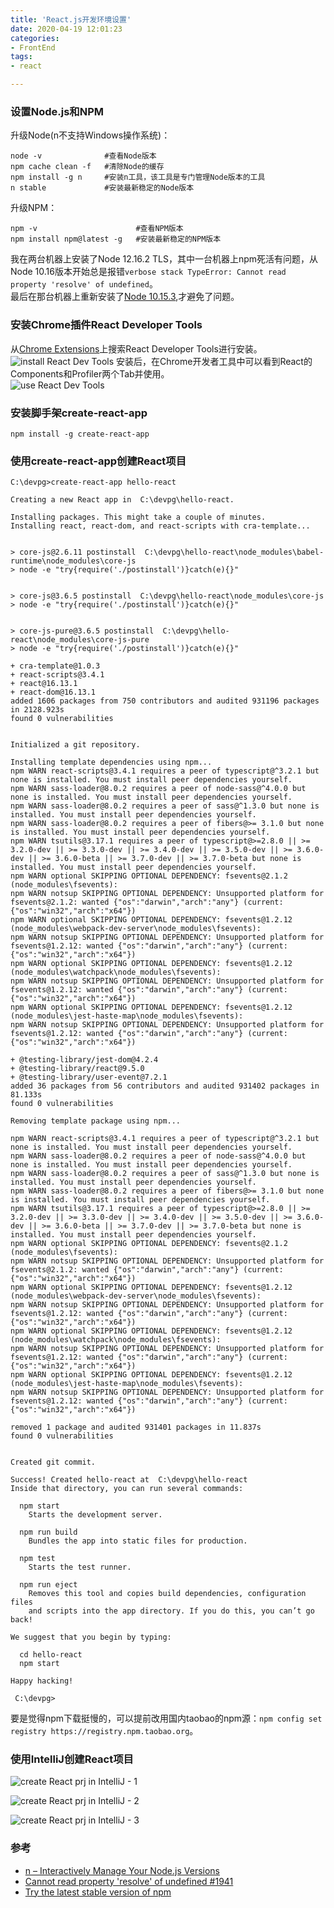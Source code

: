 ```yaml
---
title: 'React.js开发环境设置'
date: 2020-04-19 12:01:23
categories: 
- FrontEnd
tags: 
- react

---
```


### 设置Node.js和NPM

升级Node(n不支持Windows操作系统)：  
```
node -v              #查看Node版本
npm cache clean -f   #清除Node的缓存
npm install -g n     #安装n工具，该工具是专门管理Node版本的工具
n stable             #安装最新稳定的Node版本
```

升级NPM：  
```
npm -v                      #查看NPM版本 
npm install npm@latest -g   #安装最新稳定的NPM版本
```

我在两台机器上安装了Node 12.16.2 TLS，其中一台机器上npm死活有问题，从Node 10.16版本开始总是报错`verbose stack TypeError: Cannot read property 'resolve' of undefined`。  
最后在那台机器上重新安装了[Node 10.15.3](https://nodejs.org/download/release/v10.15.3/),才避免了问题。  
  
### 安装Chrome插件React Developer Tools
  
从[Chrome Extensions](https://chrome.google.com/webstore/category/extensions)上搜索React Developer Tools进行安装。  
![install React Dev Tools](/images/2020/4/ChromeExtension_ReactDevTools.png) 
安装后，在Chrome开发者工具中可以看到React的Components和Profiler两个Tab并使用。  
![use React Dev Tools](/images/2020/4/ReactDevTools_DebugDemo.png) 
   
### 安装脚手架create-react-app
  
```
npm install -g create-react-app
```

### 使用create-react-app创建React项目

```
C:\devpg>create-react-app hello-react

Creating a new React app in  C:\devpg\hello-react.

Installing packages. This might take a couple of minutes.
Installing react, react-dom, and react-scripts with cra-template...


> core-js@2.6.11 postinstall  C:\devpg\hello-react\node_modules\babel-runtime\node_modules\core-js
> node -e "try{require('./postinstall')}catch(e){}"


> core-js@3.6.5 postinstall  C:\devpg\hello-react\node_modules\core-js
> node -e "try{require('./postinstall')}catch(e){}"


> core-js-pure@3.6.5 postinstall  C:\devpg\hello-react\node_modules\core-js-pure
> node -e "try{require('./postinstall')}catch(e){}"

+ cra-template@1.0.3
+ react-scripts@3.4.1
+ react@16.13.1
+ react-dom@16.13.1
added 1606 packages from 750 contributors and audited 931196 packages in 2128.923s
found 0 vulnerabilities


Initialized a git repository.

Installing template dependencies using npm...
npm WARN react-scripts@3.4.1 requires a peer of typescript@^3.2.1 but none is installed. You must install peer dependencies yourself.
npm WARN sass-loader@8.0.2 requires a peer of node-sass@^4.0.0 but none is installed. You must install peer dependencies yourself.
npm WARN sass-loader@8.0.2 requires a peer of sass@^1.3.0 but none is installed. You must install peer dependencies yourself.
npm WARN sass-loader@8.0.2 requires a peer of fibers@>= 3.1.0 but none is installed. You must install peer dependencies yourself.
npm WARN tsutils@3.17.1 requires a peer of typescript@>=2.8.0 || >= 3.2.0-dev || >= 3.3.0-dev || >= 3.4.0-dev || >= 3.5.0-dev || >= 3.6.0-dev || >= 3.6.0-beta || >= 3.7.0-dev || >= 3.7.0-beta but none is installed. You must install peer dependencies yourself.
npm WARN optional SKIPPING OPTIONAL DEPENDENCY: fsevents@2.1.2 (node_modules\fsevents):
npm WARN notsup SKIPPING OPTIONAL DEPENDENCY: Unsupported platform for fsevents@2.1.2: wanted {"os":"darwin","arch":"any"} (current: {"os":"win32","arch":"x64"})
npm WARN optional SKIPPING OPTIONAL DEPENDENCY: fsevents@1.2.12 (node_modules\webpack-dev-server\node_modules\fsevents):
npm WARN notsup SKIPPING OPTIONAL DEPENDENCY: Unsupported platform for fsevents@1.2.12: wanted {"os":"darwin","arch":"any"} (current: {"os":"win32","arch":"x64"})
npm WARN optional SKIPPING OPTIONAL DEPENDENCY: fsevents@1.2.12 (node_modules\watchpack\node_modules\fsevents):
npm WARN notsup SKIPPING OPTIONAL DEPENDENCY: Unsupported platform for fsevents@1.2.12: wanted {"os":"darwin","arch":"any"} (current: {"os":"win32","arch":"x64"})
npm WARN optional SKIPPING OPTIONAL DEPENDENCY: fsevents@1.2.12 (node_modules\jest-haste-map\node_modules\fsevents):
npm WARN notsup SKIPPING OPTIONAL DEPENDENCY: Unsupported platform for fsevents@1.2.12: wanted {"os":"darwin","arch":"any"} (current: {"os":"win32","arch":"x64"})

+ @testing-library/jest-dom@4.2.4
+ @testing-library/react@9.5.0
+ @testing-library/user-event@7.2.1
added 36 packages from 56 contributors and audited 931402 packages in 81.133s
found 0 vulnerabilities

Removing template package using npm...

npm WARN react-scripts@3.4.1 requires a peer of typescript@^3.2.1 but none is installed. You must install peer dependencies yourself.
npm WARN sass-loader@8.0.2 requires a peer of node-sass@^4.0.0 but none is installed. You must install peer dependencies yourself.
npm WARN sass-loader@8.0.2 requires a peer of sass@^1.3.0 but none is installed. You must install peer dependencies yourself.
npm WARN sass-loader@8.0.2 requires a peer of fibers@>= 3.1.0 but none is installed. You must install peer dependencies yourself.
npm WARN tsutils@3.17.1 requires a peer of typescript@>=2.8.0 || >= 3.2.0-dev || >= 3.3.0-dev || >= 3.4.0-dev || >= 3.5.0-dev || >= 3.6.0-dev || >= 3.6.0-beta || >= 3.7.0-dev || >= 3.7.0-beta but none is installed. You must install peer dependencies yourself.
npm WARN optional SKIPPING OPTIONAL DEPENDENCY: fsevents@2.1.2 (node_modules\fsevents):
npm WARN notsup SKIPPING OPTIONAL DEPENDENCY: Unsupported platform for fsevents@2.1.2: wanted {"os":"darwin","arch":"any"} (current: {"os":"win32","arch":"x64"})
npm WARN optional SKIPPING OPTIONAL DEPENDENCY: fsevents@1.2.12 (node_modules\webpack-dev-server\node_modules\fsevents):
npm WARN notsup SKIPPING OPTIONAL DEPENDENCY: Unsupported platform for fsevents@1.2.12: wanted {"os":"darwin","arch":"any"} (current: {"os":"win32","arch":"x64"})
npm WARN optional SKIPPING OPTIONAL DEPENDENCY: fsevents@1.2.12 (node_modules\watchpack\node_modules\fsevents):
npm WARN notsup SKIPPING OPTIONAL DEPENDENCY: Unsupported platform for fsevents@1.2.12: wanted {"os":"darwin","arch":"any"} (current: {"os":"win32","arch":"x64"})
npm WARN optional SKIPPING OPTIONAL DEPENDENCY: fsevents@1.2.12 (node_modules\jest-haste-map\node_modules\fsevents):
npm WARN notsup SKIPPING OPTIONAL DEPENDENCY: Unsupported platform for fsevents@1.2.12: wanted {"os":"darwin","arch":"any"} (current: {"os":"win32","arch":"x64"})

removed 1 package and audited 931401 packages in 11.837s
found 0 vulnerabilities


Created git commit.

Success! Created hello-react at  C:\devpg\hello-react
Inside that directory, you can run several commands:

  npm start
    Starts the development server.

  npm run build
    Bundles the app into static files for production.

  npm test
    Starts the test runner.

  npm run eject
    Removes this tool and copies build dependencies, configuration files
    and scripts into the app directory. If you do this, you can’t go back!

We suggest that you begin by typing:

  cd hello-react
  npm start

Happy hacking!

 C:\devpg>
```
要是觉得npm下载挺慢的，可以提前改用国内taobao的npm源：`npm config set registry https://registry.npm.taobao.org`。

### 使用IntelliJ创建React项目

![create React prj in IntelliJ - 1](/images/2020/4/intellij_ReactPrj1.png)  

![create React prj in IntelliJ - 2](/images/2020/4/intellij_ReactPrj2.png)  

![create React prj in IntelliJ - 3](/images/2020/4/intellij_ReactPrj3.png) 
  
### 参考

* [n – Interactively Manage Your Node.js Versions](https://www.npmjs.com/package/n)  
* [Cannot read property 'resolve' of undefined #1941](https://github.com/nodejs/help/issues/1941)  
* [Try the latest stable version of npm](https://docs.npmjs.com/try-the-latest-stable-version-of-npm)  
